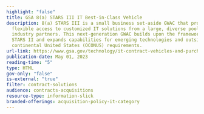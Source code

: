 ```yaml
---
highlight: "false"
title: GSA 8(a) STARS III IT Best-in-Class Vehicle
description: 8(a) STARS III is a small business set-aside GWAC that provides
  flexible access to customized IT solutions from a large, diverse pool of 8(a)
  industry partners. This next-generation GWAC builds upon the framework of 8(a)
  STARS II and expands capabilities for emerging technologies and outside the
  continental United States (OCONUS) requirements.
url-link: https://www.gsa.gov/technology/it-contract-vehicles-and-purchasing-programs/governmentwide-acquisition-contracts/8a-stars-iii
publication-date: May 01, 2023
reading-time: "5"
type: HTML
gov-only: "false"
is-external: "true"
filter: contract-solutions
audience: contracts-acquisitions
resource-type: information-slick
branded-offerings: acquisition-policy-it-category
---
```

